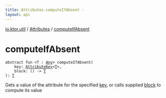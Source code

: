 ```yaml
---
title: Attributes.computeIfAbsent - 
layout: api
---
```


<div class='api-docs-breadcrumbs'><a href="../index.html">io.ktor.util</a> / <a href="index.html">Attributes</a> / <a href="./compute-if-absent.html">computeIfAbsent</a></div>

# computeIfAbsent

<div class="signature"><code><span class="keyword">abstract</span> <span class="keyword">fun </span><span class="symbol">&lt;</span><span class="identifier">T</span>&nbsp;<span class="symbol">:</span>&nbsp;<a href="https://kotlinlang.org/api/latest/jvm/stdlib/kotlin/-any/index.html"><span class="identifier">Any</span></a><span class="symbol">&gt;</span> <span class="identifier">computeIfAbsent</span><span class="symbol">(</span><br/>&nbsp;&nbsp;&nbsp;&nbsp;<span class="parameterName" id="io.ktor.util.Attributes$computeIfAbsent(io.ktor.util.AttributeKey((io.ktor.util.Attributes.computeIfAbsent.T)), kotlin.Function0((io.ktor.util.Attributes.computeIfAbsent.T)))/key">key</span><span class="symbol">:</span>&nbsp;<a href="../-attribute-key/index.html"><span class="identifier">AttributeKey</span></a><span class="symbol">&lt;</span><a href="compute-if-absent.html#T"><span class="identifier">T</span></a><span class="symbol">&gt;</span><span class="symbol">, </span><br/>&nbsp;&nbsp;&nbsp;&nbsp;<span class="parameterName" id="io.ktor.util.Attributes$computeIfAbsent(io.ktor.util.AttributeKey((io.ktor.util.Attributes.computeIfAbsent.T)), kotlin.Function0((io.ktor.util.Attributes.computeIfAbsent.T)))/block">block</span><span class="symbol">:</span>&nbsp;<span class="symbol">(</span><span class="symbol">)</span>&nbsp;<span class="symbol">-&gt;</span>&nbsp;<a href="compute-if-absent.html#T"><span class="identifier">T</span></a><br/><span class="symbol">)</span><span class="symbol">: </span><a href="compute-if-absent.html#T"><span class="identifier">T</span></a></code></div>

Gets a value of the attribute for the specified <a href="compute-if-absent.html#io.ktor.util.Attributes$computeIfAbsent(io.ktor.util.AttributeKey((io.ktor.util.Attributes.computeIfAbsent.T)), kotlin.Function0((io.ktor.util.Attributes.computeIfAbsent.T)))/key">key</a>, or calls supplied <a href="compute-if-absent.html#io.ktor.util.Attributes$computeIfAbsent(io.ktor.util.AttributeKey((io.ktor.util.Attributes.computeIfAbsent.T)), kotlin.Function0((io.ktor.util.Attributes.computeIfAbsent.T)))/block">block</a> to compute its value

